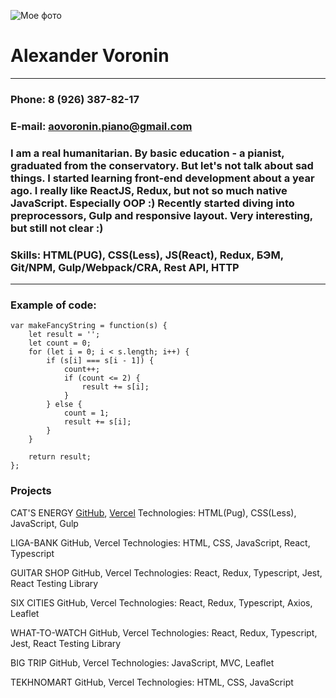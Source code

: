 
![Мое фото]('../../../../Photos%20from%20telegram%20ava/%D0%A4%D0%BE%D1%82%D0%BE%20%D1%80%D0%B5%D0%B7%D1%8E%D0%BC%D0%B5%202.jpg')
# Alexander Voronin
******
### Phone: 8 (926) 387-82-17
### E-mail: aovoronin.piano@gmail.com
### I am a real humanitarian. By basic education - a pianist, graduated from the conservatory. But let's not talk about sad things. I started learning front-end development about a year ago. I really like ReactJS, Redux, but not so much native JavaScript. Especially OOP :) Recently started diving into preprocessors, Gulp and responsive layout. Very interesting, but still not clear :)

### Skills: HTML(PUG), CSS(Less), JS(React), Redux, БЭМ, Git/NPM, Gulp/Webpack/CRA, Rest API, HTTP
****
### Example of code:
```
var makeFancyString = function(s) {
    let result = '';
    let count = 0;
    for (let i = 0; i < s.length; i++) {
        if (s[i] === s[i - 1]) {
            count++;
            if (count <= 2) {
                result += s[i];
            }
        } else {
            count = 1;
            result += s[i];
        }
    } 

    return result;
};
```

### Projects

CAT'S ENERGY
[GitHub]("https://github.com/sanich123/CatsEnergy"), [Vercel]('https://cats-energy.vercel.app/')
Technologies: HTML(Pug), CSS(Less), JavaScript, Gulp

LIGA-BANK
GitHub, Vercel
Technologies: HTML, CSS, JavaScript, React, Typescript

GUITAR SHOP
GitHub, Vercel
Technologies: React, Redux, Typescript, Jest, React Testing Library

SIX CITIES
GitHub, Vercel
Technologies: React, Redux, Typescript, Axios, Leaflet

WHAT-TO-WATCH 
GitHub, Vercel
Technologies: React, Redux, Typescript, Jest, React Testing Library

BIG TRIP
GitHub, Vercel
Technologies: JavaScript, MVC, Leaflet

TEKHNOMART
GitHub, Vercel
Technologies: HTML, CSS, JavaScript

